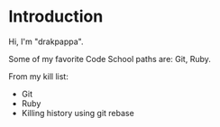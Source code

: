 Introduction
===


Hi, I'm "drakpappa". 

Some of my favorite Code School paths are: Git, Ruby.

From my kill list: 
* Git
* Ruby
* Killing history using git rebase


